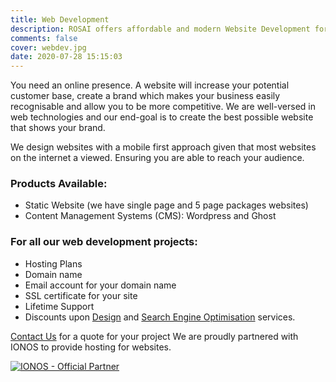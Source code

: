 ```yaml
---
title: Web Development
description: ROSAI offers affordable and modern Website Development for businesses looking to give their customers a seamless browsing experience.
comments: false
cover: webdev.jpg
date: 2020-07-28 15:15:03
---
```


You need an online presence. A website will increase your potential customer base, create a brand which makes your business easily recognisable and allow you to be more competitive.  We are well-versed in web technologies and our end-goal is to create the best possible website that shows your brand.

We design websites with a mobile first approach given that most websites on the internet a viewed. Ensuring you are able to reach your audience.

### Products Available:
* Static Website (we have single page and 5 page packages websites)
* Content Management Systems (CMS): Wordpress and Ghost

### For all our web development projects:
* Hosting Plans
* Domain name
* Email account for your domain name
* SSL certificate for your site
* Lifetime Support
* Discounts upon [Design](/design) and [Search Engine Optimisation](/seo) services.

[Contact Us](mailto:contact@rosai.co.uk?subject=WebDev) for a quote for your project
We are proudly partnered with IONOS to provide hosting for websites.

<a href="https://partnernetwork.ionos.co.uk/partner/rosai?origin=PartnerBadge"><img src="https://images-2.partnerportal.ionos.co.uk/items/faa7c51a-143f-42a4-9a97-c7faae7e11c2/profiles/a53a9854-8e89-40da-a0f3-349055c2ff03/badges/normal_white" alt="IONOS - Official Partner"></a>
